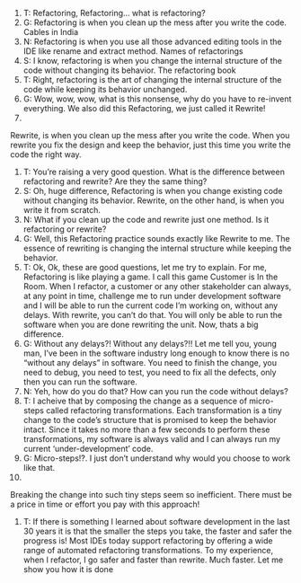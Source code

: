 1. T:
Refactoring, Refactoring… what is refactoring?
1. G:
Refactoring is when you clean up the mess after you write the code.
Cables in India
1. N:
Refactoring is when you use all those advanced editing tools in the IDE like rename and extract method.
Names of refactorings
1. S:
I know, refactoring is when you change the internal structure of the code without changing its behavior.
The refactoring book
1. T:
Right, refactoring is the art of changing the internal structure of the code while keeping its behavior unchanged.
1. G:
Wow, wow, wow, what is this nonsense, why do you have to re-invent everything. We also did this Refactoring, we just called it Rewrite!
1. 
Rewrite, is when you clean up the mess after you write the code. 
When you rewrite you fix the design and keep the behavior, just this time you write the code the right way.
1. T:
You’re raising a very good question. What is the difference between refactoring and rewrite?
Are they the same thing?
1. S:
Oh, huge difference, Refactoring is when you change existing code without changing its behavior. Rewrite, on the other hand, is when you write it from scratch.
1. N:
What if you clean up the code and rewrite just one method. Is it refactoring or rewrite?
1. G:
Well, this Refactoring practice sounds exactly like Rewrite to me. The essence of rewriting is changing the internal structure while keeping the behavior.
1. T:
Ok, Ok, these are good questions, let me try to explain. 
For me, Refactoring is like playing a game. I call this game Customer is In the Room.
When I refactor, a customer or any other stakeholder can always, at any point in time, challenge me to run under development software and I will be able to run the current code I’m working on, without any delays. 
With rewrite, you can’t do that. You will only be able to run the software when you are done rewriting the unit. Now, thats a big difference.
1. G:
Without any delays?! Without any delays?!! Let me tell you, young man, I’ve been in the software industry long enough to know there is no “without any delays” in software. 
You need to finish the change, you need to debug, you need to test, you need to fix all the defects, only then you can run the software.
1. N:
Yeh, how do you do that? How can you run the code without delays?
1. T:
I acheive that by composing the change as a sequence of micro-steps called refactoring transformations. 
Each transformation is a tiny change to the code’s structure that is promised to keep the behavior intact. 
Since it takes no more than a few seconds to perform these transformations, my software is always valid and I can always run my current ‘under-development’ code.
1. G:
Micro-steps!?. I just don’t understand why would you choose to work like that. 
1. 
Breaking the change into such tiny steps seem so inefficient. 
There must be a price in time or effort you pay with this approach!
1. T:
If there is something I learned about software development in the last 30 years it is that the smaller the steps you take, the faster and safer the progress is!
Most IDEs today support refactoring by offering a wide range of automated refactoring transformations. 
To my experience, when I refactor, I go safer and faster than rewrite. Much faster.
Let me show you how it is done

